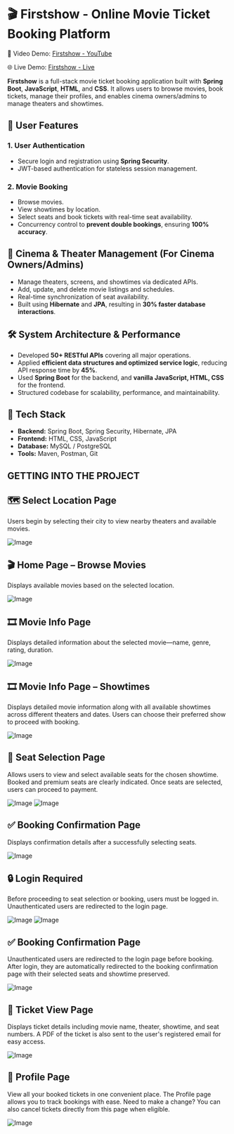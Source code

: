 # 🎬 Firstshow - Online Movie Ticket Booking Platform

🎥 Video Demo: [Firstshow - YouTube](https://your-video-link.com)     

🌐 Live Demo: [Firstshow - Live](https://your-video-link.com)

**Firstshow** is a full-stack movie ticket booking application built with **Spring Boot**, **JavaScript**, **HTML**, and **CSS**. It allows users to browse movies, book tickets, manage their profiles, and enables cinema owners/admins to manage theaters and showtimes.


## 🔐 User Features 

### 1. User Authentication
- Secure login and registration using **Spring Security**.
- JWT-based authentication for stateless session management.

### 2. Movie Booking
- Browse movies.
- View showtimes by location.
- Select seats and book tickets with real-time seat availability.
- Concurrency control to **prevent double bookings**, ensuring **100% accuracy**.


## 🏢 Cinema & Theater Management (For Cinema Owners/Admins)

- Manage theaters, screens, and showtimes via dedicated APIs.
- Add, update, and delete movie listings and schedules.
- Real-time synchronization of seat availability.
- Built using **Hibernate** and **JPA**, resulting in **30% faster database interactions**.



## 🛠️ System Architecture & Performance

- Developed **50+ RESTful APIs** covering all major operations.
- Applied **efficient data structures and optimized service logic**, reducing API response time by **45%**.
- Used **Spring Boot** for the backend, and **vanilla JavaScript, HTML, CSS** for the frontend.
- Structured codebase for scalability, performance, and maintainability.


## 🚀 Tech Stack

- **Backend:** Spring Boot, Spring Security, Hibernate, JPA
- **Frontend:** HTML, CSS, JavaScript
- **Database:** MySQL / PostgreSQL
- **Tools:** Maven, Postman, Git

## GETTING INTO THE PROJECT

## 🗺️ Select Location Page
Users begin by selecting their city to view nearby theaters and available movies.  

![Image](https://github.com/user-attachments/assets/60f821dc-0a7c-49a6-954a-00da4c9d8177)


## 🎬 Home Page – Browse Movies
Displays available movies based on the selected location.   

![Image](https://github.com/user-attachments/assets/771e7689-8f03-49f1-842a-cb3adc9da3ae)


## 🎞️ Movie Info Page
Displays detailed information about the selected movie—name, genre, rating, duration.   

![Image](https://github.com/user-attachments/assets/18e675c4-eed5-4eb8-9e33-3526790a1012)


## 🎞️ Movie Info Page – Showtimes
Displays detailed movie information along with all available showtimes across different theaters and dates. Users can choose their preferred show to proceed with booking.    

![Image](https://github.com/user-attachments/assets/1d8d479c-cf19-4c20-87f9-999d93ef20cd)


## 💺 Seat Selection Page
Allows users to view and select available seats for the chosen showtime. Booked and premium seats are clearly indicated. Once seats are selected, users can proceed to payment.  

![Image](https://github.com/user-attachments/assets/00aa04c0-bf04-4fab-879d-0ffca8810100)
![Image](https://github.com/user-attachments/assets/7e559af0-749f-47cf-bd69-2c08e97a4bfa)


## ✅ Booking Confirmation Page
Displays confirmation details after a successfully selecting seats. 

![Image](https://github.com/user-attachments/assets/55c89ca7-4449-49f2-beb1-daf536fd5116)
 

## 🔒 Login Required
Before proceeding to seat selection or booking, users must be logged in. Unauthenticated users are redirected to the login page.   

![Image](https://github.com/user-attachments/assets/2a5d574f-179d-45b5-b196-3fec58ebb260)
![Image](https://github.com/user-attachments/assets/4c978926-0def-4693-ae33-f9e5faffb990)


## ✅ Booking Confirmation Page
Unauthenticated users are redirected to the login page before booking. After login, they are automatically redirected to the booking confirmation page with their selected seats and showtime preserved.    

![Image](https://github.com/user-attachments/assets/55c89ca7-4449-49f2-beb1-daf536fd5116)


## 🎫 Ticket View Page
Displays ticket details including movie name, theater, showtime, and seat numbers. A PDF of the ticket is also sent to the user's registered email for easy access.   

![Image](https://github.com/user-attachments/assets/71910456-277e-4302-bdeb-7bf676e026f3)

## 👤 Profile Page
View all your booked tickets in one convenient place. The Profile page allows you to track bookings with ease. Need to make a change? You can also cancel tickets directly from this page when eligible.

![Image](https://github.com/user-attachments/assets/a744c13f-d92a-4a01-9ea3-bf32fc265526)
